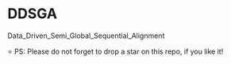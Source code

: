 # DDSGA
Data_Driven_Semi_Global_Sequential_Alignment


⭐ PS: Please do not forget to drop a star on this repo, if you like it!
